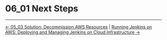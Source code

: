 # 06_01 Next Steps

<!-- FooterStart -->
---
[← 05_03 Solution: Decommission AWS Resources](../../ch5_shut_down_aws_resources/05_03_solution_decommission_aws_resources/README.md) | [Running Jenkins on AWS: Deploying and Managing Jenkins on Cloud Infrastructure →](../../README.md)
<!-- FooterEnd -->

